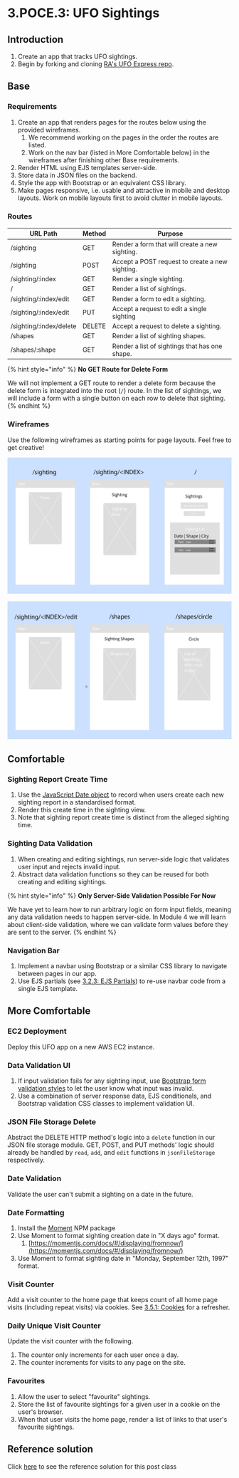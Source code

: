 # 3.POCE.3: UFO Sightings

## Introduction

1. Create an app that tracks UFO sightings.
2. Begin by forking and cloning [RA's UFO Express repo](https://github.com/rocketacademy/ufo-express-bootcamp).

## Base

### Requirements

1. Create an app that renders pages for the routes below using the provided wireframes.
   1. We recommend working on the pages in the order the routes are listed.
   2. Work on the nav bar (listed in More Comfortable below) in the wireframes after finishing other Base requirements.
2. Render HTML using EJS templates server-side.
3. Store data in JSON files on the backend.
4. Style the app with Bootstrap or an equivalent CSS library.
5. Make pages responsive, i.e. usable and attractive in mobile and desktop layouts. Work on mobile layouts first to avoid clutter in mobile layouts.

### Routes

| URL Path                | Method | Purpose                                         |
| ----------------------- | ------ | ----------------------------------------------- |
| /sighting               | GET    | Render a form that will create a new sighting.  |
| /sighting               | POST   | Accept a POST request to create a new sighting. |
| /sighting/:index        | GET    | Render a single sighting.                       |
| /                       | GET    | Render a list of sightings.                     |
| /sighting/:index/edit   | GET    | Render a form to edit a sighting.               |
| /sighting/:index/edit   | PUT    | Accept a request to edit a single sighting      |
| /sighting/:index/delete | DELETE | Accept a request to delete a sighting.          |
| /shapes                 | GET    | Render a list of sighting shapes.               |
| /shapes/:shape          | GET    | Render a list of sightings that has one shape.  |

{% hint style="info" %}
**No GET Route for Delete Form**

We will not implement a GET route to render a delete form because the delete form is integrated into the root (`/`) route. In the list of sightings, we will include a form with a single button on each row to delete that sighting.
{% endhint %}

### Wireframes

Use the following wireframes as starting points for page layouts. Feel free to get creative!

![Create sighting, view individual sighting, and view sighting list pages.](../../../.gitbook/assets/screen-shot-2020-11-15-at-11.04.48-pm.png)

![Edit sighting, view list of sighting shapes, and view list of sightings by shape pages.](../../../.gitbook/assets/screen-shot-2020-11-15-at-11.04.59-pm.png)

## Comfortable

### Sighting Report Create Time

1. Use the [JavaScript Date object](https://developer.mozilla.org/en-US/docs/Web/JavaScript/Reference/Global\_Objects/Date) to record when users create each new sighting report in a standardised format.
2. Render this create time in the sighting view.
3. Note that sighting report create time is distinct from the alleged sighting time.

### Sighting Data Validation

1. When creating and editing sightings, run server-side logic that validates user input and rejects invalid input.
2. Abstract data validation functions so they can be reused for both creating and editing sightings.

{% hint style="info" %}
**Only Server-Side Validation Possible For Now**

We have yet to learn how to run arbitrary logic on form input fields, meaning any data validation needs to happen server-side. In Module 4 we will learn about client-side validation, where we can validate form values before they are sent to the server.
{% endhint %}

### Navigation Bar

1. Implement a navbar using Bootstrap or a similar CSS library to navigate between pages in our app.
2. Use EJS partials (see [3.2.3: EJS Partials](../../../Module2/day4/3.2-ejs/3.2.3-advanced-ejs.md)) to re-use navbar code from a single EJS template.

## More Comfortable

### EC2 Deployment

Deploy this UFO app on a new AWS EC2 instance.

### Data Validation UI

1. If input validation fails for any sighting input, use [Bootstrap form validation styles](https://getbootstrap.com/docs/4.5/components/forms/#validation) to let the user know what input was invalid.
2. Use a combination of server response data, EJS conditionals, and Bootstrap validation CSS classes to implement validation UI.

### JSON File Storage Delete

Abstract the DELETE HTTP method's logic into a `delete` function in our JSON file storage module. GET, POST, and PUT methods' logic should already be handled by `read`, `add`, and `edit` functions in `jsonFileStorage` respectively.

### Date Validation

Validate the user can't submit a sighting on a date in the future.

### Date Formatting

1. Install the [Moment](https://www.npmjs.com/package/moment) NPM package
2. Use Moment to format sighting creation date in "X days ago" format.
   1. [https://momentjs.com/docs/#/displaying/fromnow/](https://momentjs.com/docs/#/displaying/fromnow/)
3. Use Moment to format sighting date in "Monday, September 12th, 1997" format.

### Visit Counter

Add a visit counter to the home page that keeps count of all home page visits (including repeat visits) via cookies. See [3.5.1: Cookies](../../../Module2/day4/3.5-authentication/3.5.1-cookies.md) for a refresher.

### Daily Unique Visit Counter

Update the visit counter with the following.

1. The counter only increments for each user once a day.
2. The counter increments for visits to any page on the site.

### Favourites

1. Allow the user to select "favourite" sightings.
2. Store the list of favourite sightings for a given user in a cookie on the user's browser.
3. When that user visits the home page, render a list of links to that user's favourite sightings.

## Reference solution

Click [here](https://github.com/rocketacademy/ufo-express-bootcamp/tree/solution-base) to see the reference solution for this post class
